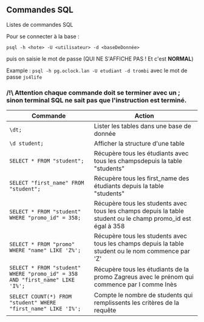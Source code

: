 ## Commandes SQL

Listes de commandes SQL 

Pour se connecter à la base : 

```psql -h <hote> -U <utilisateur> -d <baseDeDonnée>```

puis on saisie le mot de passe (QUI NE S'AFFICHE PAS ! Et c'est **NORMAL**)

Example :
```psql -h pg.oclock.lan -U etudiant -d trombi``` avec le mot de passe ```js4life```

### /!\ Attention chaque commande doit se terminer avec un ; sinon terminal SQL ne sait pas que l'instruction est terminé.

|Commande|Action|
|--------|------|
|```\dt;```|Lister les tables dans une base de donnée|
|```\d student;```|Afficher la structure d'une table|
|```SELECT * FROM "student";```| Récupère tous les étudiants avec tous les champsdepuis la table "students"|
|```SELECT "first_name" FROM "student";```| Récupère tous les first_name des étudiants depuis la table "students"|
|```SELECT * FROM "student" WHERE "promo_id" = 358;```| Récupère tous les students avec tous les champs depuis la table student ou le champ promo_id est égal à 358|
|```SELECT * FROM "promo" WHERE "name" LIKE 'Z%';```| Récupère tous les students avec tous les champs depuis la table student ou le nom commence par 'Z' |
|```SELECT * FROM "student" WHERE "promo_id" = 358 AND "first_name" LIKE 'I%';```| Récupère tous les étudiants de la promo Zagreus avec le prénom qui commence par I comme Inès |
|```SELECT COUNT(*) FROM "student" WHERE "first_name" LIKE 'I%';```| Compte le nombre de students qui remplissents les critères de la requête |



